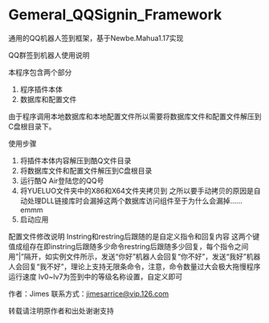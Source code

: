 # Gemeral_QQSignin_Framework
通用的QQ机器人签到框架，基于Newbe.Mahua1.17实现

QQ群签到机器人使用说明

本程序包含两个部分
1.	程序插件本体
2.	数据库和配置文件

由于程序调用本地数据库和本地配置文件所以需要将数据库文件和配置文件解压到C盘根目录下。

使用步骤
1.	将插件本体内容解压到酷Q文件目录
2.	将数据库文件和配置文件解压到C盘根目录
3.	运行酷Q Air登陆您的QQ号
4.	将YUELUO文件夹中的X86和X64文件夹拷贝到
之所以要手动拷贝的原因是自动处理DLL链接库时会漏掉这两个数据库访问组件至于为什么会漏掉……emmm
5.	启动应用
 
配置文件修改说明
Instring和restring后跟随的是自定义指令和回复内容
这两个键值成组存在即instring后跟随多少命令restring后跟随多少回复，每个指令之间用”|”隔开，如实例文件所示，发送“你好”机器人会回复“你不好”，发送“我好”机器人会回复“我不好”，理论上支持无限条命令，注意，命令数量过大会极大拖慢程序运行速度
lv0~lv7为签到中的等级名称设置，自定义即可
 

作者：Jimes
联系方式：jimesarrice@vip.126.com

转载请注明原作者和出处谢谢支持
